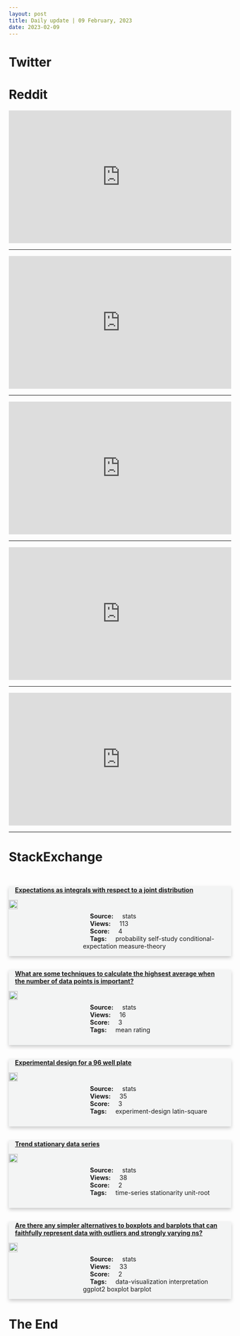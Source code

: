 ```yaml
---
layout: post
title: Daily update | 09 February, 2023
date: 2023-02-09
---
```


<script async src="https://platform.twitter.com/widgets.js" charset="utf-8"></script>


<script src='https://storage.ko-fi.com/cdn/scripts/overlay-widget.js'></script>
<script>
  kofiWidgetOverlay.draw('themldojo', {
    'type': 'floating-chat',
    'floating-chat.donateButton.text': 'Support me',
    'floating-chat.donateButton.background-color': '#f45d22',
    'floating-chat.donateButton.text-color': '#fff'
  });
</script>

# Twitter 

<blockquote class="twitter-tweet"><a href="https://twitter.com/Saikmedi/status/1623208500795932672"></a></blockquote>

<blockquote class="twitter-tweet"><a href="https://twitter.com/svpino/status/1623305669695930368"></a></blockquote>

<blockquote class="twitter-tweet"><a href="https://twitter.com/yabhishekhd/status/1623144666693771264"></a></blockquote>

<blockquote class="twitter-tweet"><a href="https://twitter.com/abacusai/status/1623350975481380864"></a></blockquote>

<blockquote class="twitter-tweet"><a href="https://twitter.com/ShowwcaseHQ/status/1623176862246617088"></a></blockquote>

<blockquote class="twitter-tweet"><a href="https://twitter.com/karpathy/status/1623476659369443328"></a></blockquote>

<blockquote class="twitter-tweet"><a href="https://twitter.com/ylecun/status/1623311991497494529"></a></blockquote>

<blockquote class="twitter-tweet"><a href="https://twitter.com/GoogleAI/status/1623398713484890114"></a></blockquote>

<blockquote class="twitter-tweet"><a href="https://twitter.com/huggingface/status/1623313662151647232"></a></blockquote>

<blockquote class="twitter-tweet"><a href="https://twitter.com/huggingface/status/1623315964614909953"></a></blockquote>

# Reddit 

<iframe id="reddit-embed" src="https://www.redditmedia.com/r/datascience/comments/10wr7ps/lie_through_the_hiring_process?ref_source=embed&amp;ref=share&amp;embed=true" sandbox="allow-scripts allow-same-origin allow-popups" style="border: none;" height="300" width="100%" scrolling="yes"></iframe>
<hr style="width:100%;text-align:left;margin-left:0">
<iframe id="reddit-embed" src="https://www.redditmedia.com/r/MachineLearning/comments/10x519c/r_pix2pixzero_zeroshot_imagetoimage_translation?ref_source=embed&amp;ref=share&amp;embed=true" sandbox="allow-scripts allow-same-origin allow-popups" style="border: none;" height="300" width="100%" scrolling="yes"></iframe>
<hr style="width:100%;text-align:left;margin-left:0">
<iframe id="reddit-embed" src="https://www.redditmedia.com/r/dataengineering/comments/10wwzag/would_this_job_fall_under_data_engineering_or?ref_source=embed&amp;ref=share&amp;embed=true" sandbox="allow-scripts allow-same-origin allow-popups" style="border: none;" height="300" width="100%" scrolling="yes"></iframe>
<hr style="width:100%;text-align:left;margin-left:0">
<iframe id="reddit-embed" src="https://www.redditmedia.com/r/datascience/comments/10wzrer/should_i_take_a_data_engineer_job?ref_source=embed&amp;ref=share&amp;embed=true" sandbox="allow-scripts allow-same-origin allow-popups" style="border: none;" height="300" width="100%" scrolling="yes"></iframe>
<hr style="width:100%;text-align:left;margin-left:0">
<iframe id="reddit-embed" src="https://www.redditmedia.com/r/dataengineering/comments/10x1n11/dbt_labs_to_acquire_transform?ref_source=embed&amp;ref=share&amp;embed=true" sandbox="allow-scripts allow-same-origin allow-popups" style="border: none;" height="300" width="100%" scrolling="yes"></iframe>
<hr style="width:100%;text-align:left;margin-left:0">

<style>
.card {
box-shadow: 0 4px 8px 0 rgba(0,0,0,0.2);
transition: 0.3s;
width: 100%;
background-color: #F3F4F4;
}
p{
    margin-left:  3em;
    padding-top: 1em;
}
.part2{
    display: grid;
    grid-template-columns: 1fr 3fr;
}
h4{
    margin: 1em;
}

.card:hover {
box-shadow: 0 8px 16px 0 rgba(0,0,0,0.2);
}
b {
padding: 2px 16px;
}
</style>
  
# StackExchange 


  <br>
  <div class="card">
  <h4><a href='https://stats.stackexchange.com/questions/604693/expectations-as-integrals-with-respect-to-a-joint-distribution'>Expectations as integrals with respect to a joint distribution</a></h4> 
  <div class="part2">
      <img src="https://cdn.sstatic.net/Sites/stats/Img/apple-touch-icon@2.png?v=344f57aa10cc" alt="Img missing!" style="width:40%">
      <p><b>Source:</b> stats<br><b>Views:</b> 113<br><b>Score:</b> 4<br><b>Tags:</b> <span class="badge badge-dark">probability</span> <span class="badge badge-dark">self-study</span> <span class="badge badge-dark">conditional-expectation</span> <span class="badge badge-dark">measure-theory</span></p> 
  </div>
  </div>
      
  <br>
  <div class="card">
  <h4><a href='https://stats.stackexchange.com/questions/604710/what-are-some-techniques-to-calculate-the-highsest-average-when-the-number-of-da'>What are some techniques to calculate the highsest average when the number of data points is important?</a></h4> 
  <div class="part2">
      <img src="https://cdn.sstatic.net/Sites/stats/Img/apple-touch-icon@2.png?v=344f57aa10cc" alt="Img missing!" style="width:40%">
      <p><b>Source:</b> stats<br><b>Views:</b> 16<br><b>Score:</b> 3<br><b>Tags:</b> <span class="badge badge-dark">mean</span> <span class="badge badge-dark">rating</span></p> 
  </div>
  </div>
      
  <br>
  <div class="card">
  <h4><a href='https://stats.stackexchange.com/questions/604687/experimental-design-for-a-96-well-plate'>Experimental design for a 96 well plate</a></h4> 
  <div class="part2">
      <img src="https://cdn.sstatic.net/Sites/stats/Img/apple-touch-icon@2.png?v=344f57aa10cc" alt="Img missing!" style="width:40%">
      <p><b>Source:</b> stats<br><b>Views:</b> 35<br><b>Score:</b> 3<br><b>Tags:</b> <span class="badge badge-dark">experiment-design</span> <span class="badge badge-dark">latin-square</span></p> 
  </div>
  </div>
      
  <br>
  <div class="card">
  <h4><a href='https://stats.stackexchange.com/questions/604709/trend-stationary-data-series'>Trend stationary data series</a></h4> 
  <div class="part2">
      <img src="https://cdn.sstatic.net/Sites/stats/Img/apple-touch-icon@2.png?v=344f57aa10cc" alt="Img missing!" style="width:40%">
      <p><b>Source:</b> stats<br><b>Views:</b> 38<br><b>Score:</b> 2<br><b>Tags:</b> <span class="badge badge-dark">time-series</span> <span class="badge badge-dark">stationarity</span> <span class="badge badge-dark">unit-root</span></p> 
  </div>
  </div>
      
  <br>
  <div class="card">
  <h4><a href='https://stats.stackexchange.com/questions/604742/are-there-any-simpler-alternatives-to-boxplots-and-barplots-that-can-faithfully'>Are there any simpler alternatives to boxplots and barplots that can faithfully represent data with outliers and strongly varying ns?</a></h4> 
  <div class="part2">
      <img src="https://cdn.sstatic.net/Sites/stats/Img/apple-touch-icon@2.png?v=344f57aa10cc" alt="Img missing!" style="width:40%">
      <p><b>Source:</b> stats<br><b>Views:</b> 33<br><b>Score:</b> 2<br><b>Tags:</b> <span class="badge badge-dark">data-visualization</span> <span class="badge badge-dark">interpretation</span> <span class="badge badge-dark">ggplot2</span> <span class="badge badge-dark">boxplot</span> <span class="badge badge-dark">barplot</span></p> 
  </div>
  </div>
      
# The End